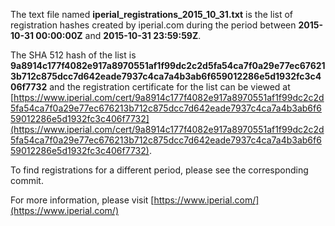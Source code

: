 The text file named **iperial_registrations_2015_10_31.txt** is the list of registration hashes created by iperial.com during the period between **2015-10-31 00:00:00Z** and **2015-10-31 23:59:59Z**.

The SHA 512 hash of the list is **9a8914c177f4082e917a8970551af1f99dc2c2d5fa54ca7f0a29e77ec676213b712c875dcc7d642eade7937c4ca7a4b3ab6f659012286e5d1932fc3c406f7732** and the registration certificate for the list can be viewed at [https://www.iperial.com/cert/9a8914c177f4082e917a8970551af1f99dc2c2d5fa54ca7f0a29e77ec676213b712c875dcc7d642eade7937c4ca7a4b3ab6f659012286e5d1932fc3c406f7732](https://www.iperial.com/cert/9a8914c177f4082e917a8970551af1f99dc2c2d5fa54ca7f0a29e77ec676213b712c875dcc7d642eade7937c4ca7a4b3ab6f659012286e5d1932fc3c406f7732).

To find registrations for a different period, please see the corresponding commit.

For more information, please visit [https://www.iperial.com/](https://www.iperial.com/)

